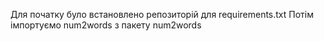 Для початку було встановлено репозиторій для requirements.txt
Потім імпортуємо num2words з пакету num2words 